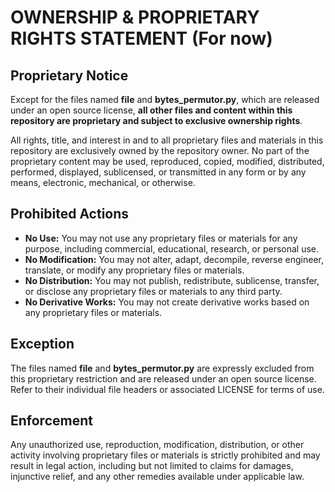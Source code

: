 # OWNERSHIP & PROPRIETARY RIGHTS STATEMENT (For now)

## Proprietary Notice

Except for the files named **file** and **bytes_permutor.py**, which are released under an open source license, **all other files and content within this repository are proprietary and subject to exclusive ownership rights**.

All rights, title, and interest in and to all proprietary files and materials in this repository are exclusively owned by the repository owner. No part of the proprietary content may be used, reproduced, copied, modified, distributed, performed, displayed, sublicensed, or transmitted in any form or by any means, electronic, mechanical, or otherwise.

## Prohibited Actions

- **No Use:** You may not use any proprietary files or materials for any purpose, including commercial, educational, research, or personal use.
- **No Modification:** You may not alter, adapt, decompile, reverse engineer, translate, or modify any proprietary files or materials.
- **No Distribution:** You may not publish, redistribute, sublicense, transfer, or disclose any proprietary files or materials to any third party.
- **No Derivative Works:** You may not create derivative works based on any proprietary files or materials.

## Exception

The files named **file** and **bytes_permutor.py** are expressly excluded from this proprietary restriction and are released under an open source license. Refer to their individual file headers or associated LICENSE for terms of use.

## Enforcement

Any unauthorized use, reproduction, modification, distribution, or other activity involving proprietary files or materials is strictly prohibited and may result in legal action, including but not limited to claims for damages, injunctive relief, and any other remedies available under applicable law.
